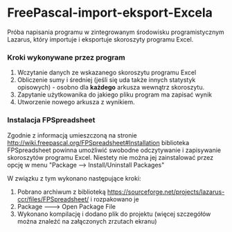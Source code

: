 # FreePascal-import-eksport-Excela
Próba napisania programu w zintegrowanym środowisku programistycznym Lazarus, który importuje i eksportuje skoroszyty programu Excel.

### Kroki wykonywane przez program
1. Wczytanie danych ze wskazanego skoroszytu programu Excel
2. Obliczenie sumy i średniej (jeśli się uda także innych statystyk opisowych) - osobno dla **każdego** arkusza wewnątrz skoroszytu.
3. Zapytanie użytkowanika do jakiego pliku program ma zapisać wynik
4. Utworzenie nowego arkusza z wynikiem.

### Instalacja FPSpreadsheet

Zgodnie z informacją umieszczoną na stronie http://wiki.freepascal.org/FPSpreadsheet#Installation
biblioteka FPSpreadsheet powinna umożliwić swobodne odczytywanie i zapisywanie skoroszytów programu Excel.
Niestety nie można jej zainstalować przez opcję w menu "Package --> Install/Uninstall Packages"

W związku z tym wykonano następujące kroki:
1. Pobrano archiwum z biblioteką https://sourceforge.net/projects/lazarus-ccr/files/FPSpreadsheet/ i rozpakowano je
2. Package ---> Open Package File
3. Wykonano kompilację i dodano plik do projektu (więcej szczegółów można znaleźć na załączonych zrzutach ekranu)
